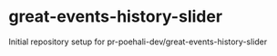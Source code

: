 # great-events-history-slider

Initial repository setup for pr-poehali-dev/great-events-history-slider